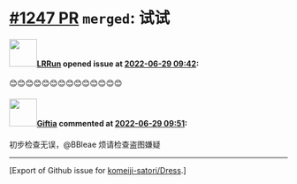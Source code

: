 # [\#1247 PR](https://github.com/komeiji-satori/Dress/pull/1247) `merged`: 试试

#### <img src="https://avatars.githubusercontent.com/u/37306014?u=84da64cca01ca1207dddf7a862ed976ddac1dd31&v=4" width="50">[LRRun](https://github.com/LRRun) opened issue at [2022-06-29 09:42](https://github.com/komeiji-satori/Dress/pull/1247):

😊😊😊😊😊😊😊😊😊😊😊😊😊😊

#### <img src="https://avatars.githubusercontent.com/u/12429652?u=b49e1df3a17b17cfa42c0f48f8496af02da26734&v=4" width="50">[Giftia](https://github.com/Giftia) commented at [2022-06-29 09:51](https://github.com/komeiji-satori/Dress/pull/1247#issuecomment-1169775154):

初步检查无误，@BBleae 烦请检查盗图嫌疑


-------------------------------------------------------------------------------



[Export of Github issue for [komeiji-satori/Dress](https://github.com/komeiji-satori/Dress).]
